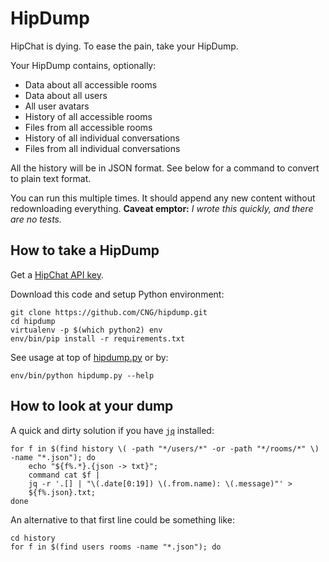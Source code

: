 # HipDump

HipChat is dying. To ease the pain, take your HipDump.

Your HipDump contains, optionally:

* Data about all accessible rooms
* Data about all users
* All user avatars
* History of all accessible rooms
* Files from all accessible rooms
* History of all individual conversations
* Files from all individual conversations

All the history will be in JSON format. See below for a command to convert to
plain text format.

You can run this multiple times. It should append any new content without
redownloading everything. **Caveat emptor:** *I wrote this quickly, and there
are no tests.*

## How to take a HipDump

Get a [HipChat API key](https://www.hipchat.com/account/api).

Download this code and setup Python environment:

    git clone https://github.com/CNG/hipdump.git
    cd hipdump
    virtualenv -p $(which python2) env
    env/bin/pip install -r requirements.txt

See usage at top of [hipdump.py](hipdump.py) or by:

    env/bin/python hipdump.py --help

## How to look at your dump

A quick and dirty solution if you have [`jq`](https://stedolan.github.io/jq/)
installed:

    for f in $(find history \( -path "*/users/*" -or -path "*/rooms/*" \) -name "*.json"); do
        echo "${f%.*}.{json -> txt}";
        command cat $f |
        jq -r '.[] | "\(.date[0:19]) \(.from.name): \(.message)"' >
        ${f%.json}.txt;
    done

An alternative to that first line could be something like:

    cd history
    for f in $(find users rooms -name "*.json"); do
